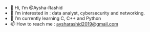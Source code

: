 - 👋 Hi, I’m @Aysha-Rashid
- 👀 I’m interested in : data analyst, cybersecurity and networking.
- 🌱 I’m currently learning C, C++ and Python
- 📫 How to reach me : aysharashid2019@gmail.com

<!---
Currently I am studying in 42AbudDhabi.
--->
